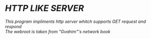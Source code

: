 # *HTTP LIKE SERVER*
*This program impliments http server whitch supports GET request and respond<br />*
*The webroot is taken from "Gvahim"'s network book*